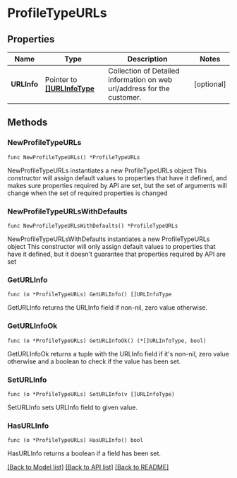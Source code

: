# ProfileTypeURLs

## Properties

Name | Type | Description | Notes
------------ | ------------- | ------------- | -------------
**URLInfo** | Pointer to [**[]URLInfoType**](URLInfoType.md) | Collection of Detailed information on web url/address for the customer. | [optional] 

## Methods

### NewProfileTypeURLs

`func NewProfileTypeURLs() *ProfileTypeURLs`

NewProfileTypeURLs instantiates a new ProfileTypeURLs object
This constructor will assign default values to properties that have it defined,
and makes sure properties required by API are set, but the set of arguments
will change when the set of required properties is changed

### NewProfileTypeURLsWithDefaults

`func NewProfileTypeURLsWithDefaults() *ProfileTypeURLs`

NewProfileTypeURLsWithDefaults instantiates a new ProfileTypeURLs object
This constructor will only assign default values to properties that have it defined,
but it doesn't guarantee that properties required by API are set

### GetURLInfo

`func (o *ProfileTypeURLs) GetURLInfo() []URLInfoType`

GetURLInfo returns the URLInfo field if non-nil, zero value otherwise.

### GetURLInfoOk

`func (o *ProfileTypeURLs) GetURLInfoOk() (*[]URLInfoType, bool)`

GetURLInfoOk returns a tuple with the URLInfo field if it's non-nil, zero value otherwise
and a boolean to check if the value has been set.

### SetURLInfo

`func (o *ProfileTypeURLs) SetURLInfo(v []URLInfoType)`

SetURLInfo sets URLInfo field to given value.

### HasURLInfo

`func (o *ProfileTypeURLs) HasURLInfo() bool`

HasURLInfo returns a boolean if a field has been set.


[[Back to Model list]](../README.md#documentation-for-models) [[Back to API list]](../README.md#documentation-for-api-endpoints) [[Back to README]](../README.md)


